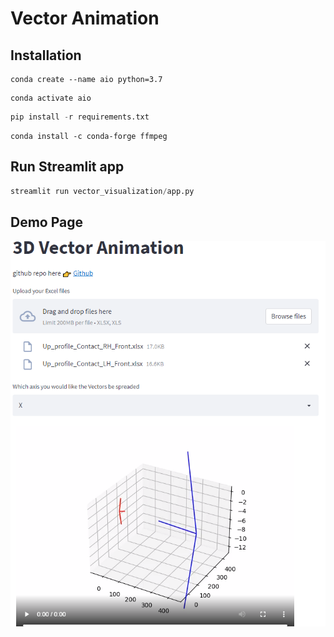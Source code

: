 # Vector Animation

## Installation

```
conda create --name aio python=3.7
```

```
conda activate aio
```

```python
pip install -r requirements.txt
```
```
conda install -c conda-forge ffmpeg
```



## Run Streamlit app

```python
streamlit run vector_visualization/app.py
```



## Demo Page

<img src="README.assets/image-20220202123450400.png" alt="image-20220202123450400" style="zoom:80%;" />